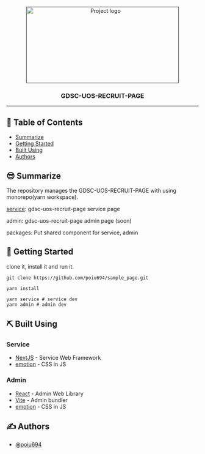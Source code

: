 <p align="center">
  <a href="" rel="noopener">
 <img width=400px height=200px src="https://i.imgur.com/uK29C2I.png" alt="Project logo"></a>
</p>

<h3 align="center">GDSC-UOS-RECRUIT-PAGE</h3>

---

## 📝 Table of Contents

- [Summarize](#summarize)
- [Getting Started](#getting_started)
- [Built Using](#built_using)
- [Authors](#authors)

## 😎 Summarize <a name = "summarize"></a>

The repository manages the GDSC-UOS-RECRUIT-PAGE with using monorepo(yarn workspace).

[service](https://gdsc-uos-recruit-page.vercel.app): gdsc-uos-recruit-page service page

admin: gdsc-uos-recruit-page admin page (soon)

packages: Put shared component for service, admin

## 🏁 Getting Started <a name = "getting_started"></a>

clone it, install it and run it.

```shell
git clone https://github.com/poiu694/sample_page.git

yarn install

yarn service # service dev
yarn admin # admin dev
```

## ⛏️ Built Using <a name = "built_using"></a>

### Service

- [NextJS](https://nextjs.org) - Service Web Framework
- [emotion](https://emotion.sh/docs/introduction) - CSS in JS

### Admin

- [React](https://ko.reactjs.org) - Admin Web Library
- [Vite](https://vitejs.dev) - Admin bundler
- [emotion](https://emotion.sh/docs/introduction) - CSS in JS

## ✍️ Authors <a name = "authors"></a>

- [@poiu694](https://github.com/poiu694)

